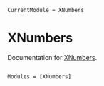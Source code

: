 ```@meta
CurrentModule = XNumbers
```

# XNumbers

Documentation for [XNumbers](https://github.com/moble/XNumbers.jl).

```@index
```

```@autodocs
Modules = [XNumbers]
```
